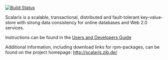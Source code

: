 [![Build Status](https://travis-ci.org/scalaris-team/scalaris.svg?branch=master)](https://travis-ci.org/scalaris-team/scalaris)

Scalaris is a scalable, transactional, distributed and fault-tolerant
key-value-store with strong data consistency for online databases and
Web 2.0 services.

Instructions can be found in the [Users and Developers Guide](https://github.com/scalaris-team/scalaris/blob/master/user-dev-guide/main.pdf)

Additional information, including download links for rpm-packages, can
be found on the project homepage:
http://scalaris.zib.de/
